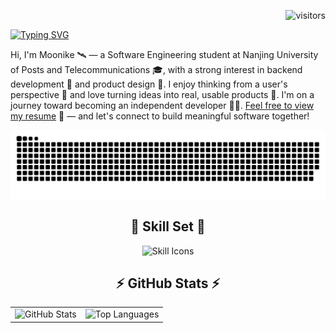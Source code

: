 <p align="right">
  <img src="https://visitor-badge.glitch.me/badge?page_id=Moonike1217&left_color=green&right_color=red" alt="visitors" />
</p>

<a href="https://git.io/typing-svg"><img src="https://readme-typing-svg.herokuapp.com?font=Fira+Code&weight=600&size=30&pause=1000&color=F79BD3&center=true&width=1000&lines=Hi%2C+I'm+Moonike!" alt="Typing SVG" /></a>

<p align="left">
Hi, I'm Moonike 🛰️ — a Software Engineering student at Nanjing University of Posts and Telecommunications 🎓, with a strong interest in backend development 🧩 and product design 🎨. I enjoy thinking from a user's perspective 🧠 and love turning ideas into real, usable products 🚀. I'm on a journey toward becoming an independent developer 🧑‍💼. <a href="https://resume.moonike.cloud/" target="_blank">Feel free to view my resume</a> 📄 — and let's connect to build meaningful software together!
</p>

<div align="center">
  <img src="snake-dark.svg" alt="Snake animation" />
</div>

<h2 align="center">🚀 Skill Set 🚀</h2>

<div align="center">
  <img src="https://skillicons.dev/icons?i=java,spring,kafka,nodejs,express,mysql,postgresql,redis,docker,git,react,js,ts,vercel,figma" alt="Skill Icons" />
</div>

<h2 align="center">⚡ GitHub Stats ⚡</h2>

<table align="center">
  <tr>
    <td align="center">
      <img
        src="https://github-readme-stats.vercel.app/api?username=Moonike1217&show_icons=true&theme=tokyonight"
        alt="GitHub Stats"
        width="420"
      />
    </td>
    <td align="center">
      <img
        src="https://github-readme-stats.vercel.app/api/top-langs/?username=Moonike1217&layout=compact&theme=tokyonight"
        alt="Top Languages"
        width="300"
      />
    </td>
  </tr>
</table>





